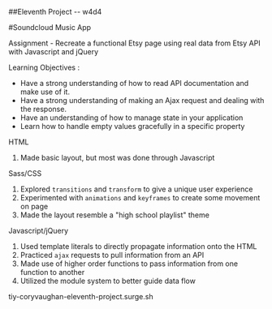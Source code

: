 ##Eleventh Project -- w4d4

#Soundcloud Music App

Assignment - Recreate a functional Etsy page using real data from Etsy API with Javascript and jQuery

Learning Objectives :
* Have a strong understanding of how to read API documentation and make use of it.
* Have a strong understanding of making an Ajax request and dealing with the response.
* Have an understanding of how to manage state in your application
* Learn how to handle empty values gracefully in a specific property

HTML
1. Made basic layout, but most was done through Javascript

Sass/CSS
1. Explored `transitions` and `transform` to give a unique user experience
2. Experimented with `animations` and `keyframes` to create some movement on page
3. Made the layout resemble a "high school playlist" theme

Javascript/jQuery
1. Used template literals to directly propagate information onto the HTML
2. Practiced `ajax` requests to pull information from an API
3. Made use of higher order functions to pass information from one function to another
4. Utilized the module system to better guide data flow

tiy-coryvaughan-eleventh-project.surge.sh
